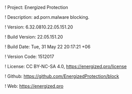 ! Project: Energized Protection

! Description: ad.porn.malware blocking.

! Version: 6.32.0810.22.05.151.20

! Build Version: 22.05.151.20

! Build Date: Tue, 31 May 22 20:17:21 +06

! Version Code: 1512017

! License: CC BY-NC-SA 4.0, https://energized.pro/license

! Github: https://github.com/EnergizedProtection/block

! Web: https://energized.pro
